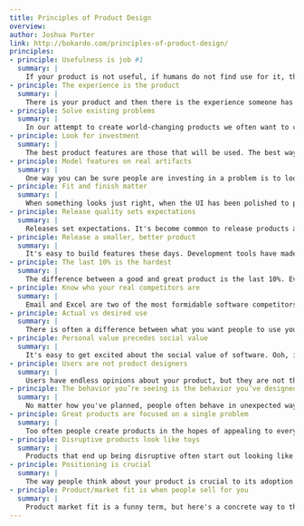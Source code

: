 ```yaml
---
title: Principles of Product Design
overview:
author: Joshua Porter
link: http://bokardo.com/principles-of-product-design/
principles:
- principle: Usefulness is job #1
  summary: |
    If your product is not useful, if humans do not find use for it, then the design has failed. Your product must help people do something valuable in their lives. This value through use could be functional (my Timex tells the time), social (my Rolex impresses my friends), or emotional (my watch was a gift from my spouse). The usage lifecycle of products includes the ability to understand a product's usefulness, a good first experience using it, the ability use it and be successful over time.
- principle: The experience is the product
  summary: |
    There is your product and then there is the experience someone has using your product. It's easy to see the difference from afar, but to the person using your product they are one in the same. Every interaction matters and becomes part of the product experience. The original iPod is a canonical example: the iPod experience included everything from picking up and feeling the heft of the device to finding music with the scroll wheel to syncing with your computer to purchasing music from the iTunes store. All of those interactions taken together made up the total product experience and ultimately what the customer was buying. [#]
- principle: Solve existing problems
  summary: |
    In our attempt to create world-changing products we often want to create something the world has never seen. But product innovation isn't about new products that solve new problems. Product innovation is about new products that solve existing problems better than they're currently solved. Take Google Search, Netflix, and Facebook, for example. Each of these wildly popular services simply solved an existing problem better than they were being solved. [#]
- principle: Look for investment
  summary: |
    The best product features are those that will be used. The best way to predict whether a feature will be used is if people are already investing in that area. Are people already investing money, time, or energy into solving this problem? These are the indicators that the problem is worth solving. If people say they have a problem but aren't investing to solve it, then it's not really at the top of their priority list. So look for existing investment before adding that new product or feature. [#]
- principle: Model features on real artifacts
  summary: |
    One way you can be sure people are investing in a problem is to look for artifacts of use. Artifacts are real world objects that people use to get a job done. Think post-it notes surrounding a computer screen. Artifacts are often hacks, like placing clear scotch tape on an iPhone to protect the screen, or whipping up an Excel spreadsheet to help organize information. When you come across an artifact treat it like gold...and ask its owner to tell you all about it. Artifacts translate directly into useful features.
- principle: Fit and finish matter
  summary: |
    When something looks just right, when the UI has been polished to pixel precision, when the copywriting is absolutely clear, when the branding looks professional, we build trust with users. The implicit message is "well these people really care about what they're doing...just look a their attention to detail". They will then give our product more of a chance to succeed. [#]
- principle: Release quality sets expectations
  summary: |
    Releases set expectations. It's become common to release products as quickly as possible and then iterate based on feedback. This is laudable; there is no substitute for real-world use. But whatever you release, make sure that it's your best. If all your releases are 80% finished then that's what people will come to expect…they'll have lower expectations each time thus their trust will wane. But if each one of your releases, no matter how small, is of the highest quality, your users will know that it's worth their time to pay attention. They might even get excited about it.
- principle: Release a smaller, better product
  summary: |
    It's easy to build features these days. Development tools have made adding features faster than ever before. But feature creep is still the same old problem. Every feature you add is friction in the interface and an added burden, however small, on your users. If your product is truly focused it won't try to do too much, and you'll say no to many more features than you say yes to.
- principle: The last 10% is the hardest
  summary: |
    The difference between a good and great product is the last 10%. Everyone has the same 90%…the same core features and similar pricing and a similar story. But that last 10% is the real differentiator. It is the part that separates you from your competitors. It's the blood, sweat, and tears of detail. And it might take 50% of your time. But time is not what you're measuring...you're measuring the difference between good and great.
- principle: Know who your real competitors are
  summary: |
    Email and Excel are two of the most formidable software competitors ever: people use them to do just about everything. Yet we don't often think about them as competitors because they don't compete directly...they compete indirectly instead. It's too easy to follow the product categories analysts create in each industry. But those categories rarely cover the entire competitive field. So look for indirect competitors which are often as dangerous as direct ones. Phones with cameras, for example, were an indirect but deadly competitor to digital cameras and handheld video cameras. You need to know who your direct and indirect competitors are in order to create a truly innovative product.
- principle: Actual vs desired use
  summary: |
    There is often a difference between what you want people to use your product for and what it's actually used for. Don't confuse the two. Be honest about how people are actually using your product. In some cases it won't be what you intended. This is worth paying attention to. In other cases people use the product incorrectly because they haven't learned the right way and just need help. The worst case scenario is when people are using a product in an unintended way without you as the designer knowing.
- principle: Personal value precedes social value
  summary: |
    It's easy to get excited about the social value of software. Ooh, if we build this right then everyone will share with their friends! But people rarely use software merely because it's social. They use it because it provides some personal value first…they can use it without involving others. (it may include others…but the act of sharing is usually secondary). [#]
- principle: Users are not product designers
  summary: |
    Users have endless opinions about your product, but they are not the designer. You are. "When people tell you something’s wrong or doesn’t work for them, they are almost always right. When they tell you exactly what they think is wrong and how to fix it, they are almost always wrong." This quote from Neil Gaiman is right on…people are very aware when a problem exists but don't know how to solve (if they knew how to solve it they wouldn't have the problem!) So don't dismiss problems quickly...make sure that you dig deeper to understand the underlying issue, it might only seem unrelated. A designer who blindly followers users will quickly fall prey to their inability to accurately self-report. Do not resent them for this…this is the nature of the user.
- principle: The behavior you’re seeing is the behavior you’ve designed for
  summary: |
    No matter how you've planned, people often behave in unexpected ways. Don't dismiss the behavior, accept that the behavior you're seeing is the behavior you've designed for…whether or not it was intentional. If it was something you didn't plan for, your probably need to focus more on the core interactions more...make them as tight as possible to focus the user's efforts.
- principle: Great products are focused on a single problem
  summary: |
    Too often people create products in the hopes of appealing to everyone. But the best products are those that appeal in a special way to people trying to do something specific…they are specialized for the task at hand. It is counter-intuitive to focus on a small market, but the journey to a big market starts there.
- principle: Disruptive products look like toys
  summary: |
    Products that end up being disruptive often start out looking like a toy. They don't look like much, but what they have is an edge that is more useful in some way than the incumbent products. Maybe they're cheaper, easier to use, or more collaborative. It likely won't have polish or maturity or a big customer base and so it appears like a toy. And that unassuming aspect is exactly why it will be too late when the incumbent realizes that this product has legs. [#][#]
- principle: Positioning is crucial
  summary: |
    The way people think about your product is crucial to its adoption and use. The way you position your product, how you talk about it, how you describe it, how you compare it to other products, gives people a framework to understand it and how it might be useful to them. You can position your product as a new product category or as an improvement in an existing category. It usually makes sense to position it based on an existing category...people learn by comparing with something they already understand. [#]
- principle: Product/market fit is when people sell for you
  summary: |
    Product market fit is a funny term, but here's a concrete way to think about it. When people understand and use your product enough to recognize it's value that's a huge win. But when they begin to share their positive experience with others, when you can replicate the experience with every new user who your existing users tell, then you have product market fit on your hands. And when this occurs something magical happens. All of a sudden your customers become your salespeople.
---
```

